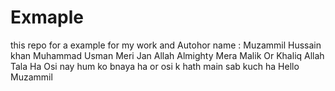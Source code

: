 # Exmaple
this repo for a example  for my work and 
Autohor name : Muzammil Hussain khan
Muhammad Usman 
Meri Jan Allah Almighty Mera Malik Or Khaliq Allah Tala Ha Osi nay hum ko bnaya ha or osi k hath main sab kuch ha
Hello Muzammil